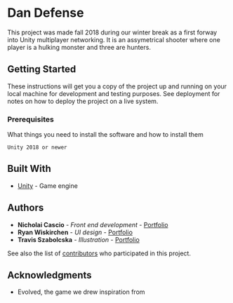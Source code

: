 # Dan Defense

This project was made fall 2018 during our winter break as a first forway into Unity multiplayer networking. It is an assymetrical shooter where one player is a hulking monster and three are hunters.

## Getting Started

These instructions will get you a copy of the project up and running on your local machine for development and testing purposes. See deployment for notes on how to deploy the project on a live system.

### Prerequisites

What things you need to install the software and how to install them

```
Unity 2018 or newer
```

## Built With

* [Unity](https://unity.com/) - Game engine

## Authors

* **Nicholai Cascio** - *Front end development* - [Portfolio](https://nicholaicasc.io)
* **Ryan Wiskirchen** - *UI design* - [Portfolio](https://www.ryanwiskirchen.com/)
* **Travis Szabolcska** - *Illustration* - [Portfolio](http://travisszabolcska.com/)

See also the list of [contributors](https://github.com/your/project/contributors) who participated in this project.

## Acknowledgments

* Evolved, the game we drew inspiration from


